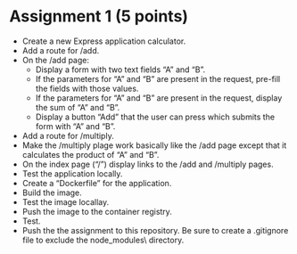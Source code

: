 # Assignment 1 (5 points)
- Create a new Express application calculator.
- Add a route for /add.
- On the /add page:
  - Display a form with two text fields “A” and “B”.
  - If the parameters for “A” and “B” are present in the request, pre-fill the fields with those values.
  - If the parameters for “A” and “B” are present in the request, display the sum of “A” and “B”.
  - Display a button “Add” that the user can press which submits the form with “A” and “B”.
- Add a route for /multiply.
- Make the /multiply plage work basically like the /add page except that it calculates the product of “A” and “B”.
- On the index page (“/”) display links to the /add and /multiply pages.
- Test the application locally.
- Create a “Dockerfile” for the application.
- Build the image.
- Test the image locallay.
- Push the image to the container registry.
- Test.
- Push the the assignment to this repository. Be sure to create a .gitignore file to exclude the node_modules\ directory.
